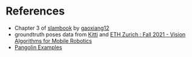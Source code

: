 # References

- Chapter 3 of [slambook](https://github.com/gaoxiang12/slambook-en) by [gaoxiang12](https://github.com/gaoxiang12)
- groundtruth poses data from [Kitti]() and [ETH Zurich : Fall 2021 - Vision Algorithms for Mobile Robotics](https://rpg.ifi.uzh.ch/teaching.html)
- [Pangolin Examples](https://github.com/stevenlovegrove/Pangolin) 